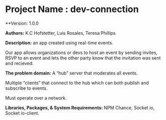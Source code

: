 # Project Name : dev-connection

**Version: 1.0.0

**Authors:** K.C Hofstetter, Luis Rosales, Teresa Phillips

**Description:** an app created using real-time events.

Our app allows organizations or devs to host an event by sending invites, RSVP to an event and lets the other party know that the invitation was sent and recieved.

**The problem domain:** A “hub” server that moderates all events.

Multiple “clients” that connect to the hub which can both publish and subscribe to events.

Must operate over a network.

**Libraries, Packages, & System Requirements:** NPM Chance, Socket io, Socket io-client.